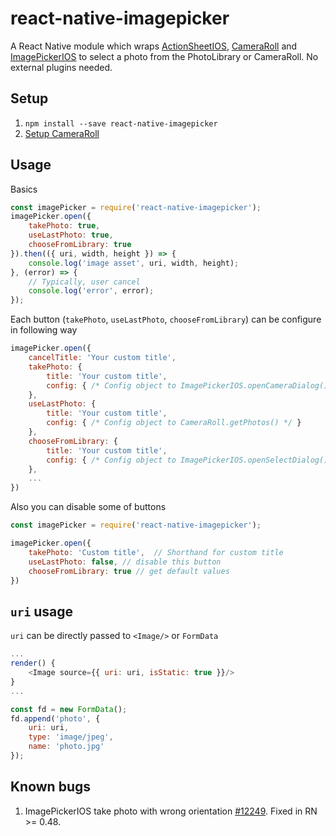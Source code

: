 # react-native-imagepicker

A React Native module which wraps [ActionSheetIOS](https://facebook.github.io/react-native/docs/actionsheetios.html),
 [CameraRoll](https://facebook.github.io/react-native/docs/cameraroll.html) and
 [ImagePickerIOS](https://facebook.github.io/react-native/docs/imagepickerios.html)
 to select a photo from the PhotoLibrary or CameraRoll. No external plugins needed.
 
## Setup

1. `npm install --save react-native-imagepicker` 
2. [Setup CameraRoll](http://facebook.github.io/react-native/releases/docs/cameraroll.html)

## Usage

Basics

```js
const imagePicker = require('react-native-imagepicker');
imagePicker.open({
    takePhoto: true,
    useLastPhoto: true,
    chooseFromLibrary: true
}).then(({ uri, width, height }) => {
    console.log('image asset', uri, width, height);
}, (error) => {
    // Typically, user cancel  
    console.log('error', error);
});

```
 
Each button (`takePhoto`, `useLastPhoto`, `chooseFromLibrary`) can be configure in following way

```js
imagePicker.open({
    cancelTitle: 'Your custom title',
    takePhoto: {
        title: 'Your custom title',
        config: { /* Config object to ImagePickerIOS.openCameraDialog() */ }
    },
    useLastPhoto: {
        title: 'Your custom title',
        config: { /* Config object to CameraRoll.getPhotos() */ }
    },
    chooseFromLibrary: {
        title: 'Your custom title',
        config: { /* Config object to ImagePickerIOS.openSelectDialog() */ }
    },
    ...
})
```

Also you can disable some of buttons

```js
const imagePicker = require('react-native-imagepicker');

imagePicker.open({
    takePhoto: 'Custom title',  // Shorthand for custom title
    useLastPhoto: false, // disable this button
    chooseFromLibrary: true // get default values
})
```

## `uri` usage

`uri` can be directly passed to `<Image/>` or `FormData`

```js
...
render() {
    <Image source={{ uri: uri, isStatic: true }}/>
} 
...
```

```js
const fd = new FormData();
fd.append('photo', {
    uri: uri,
    type: 'image/jpeg',
    name: 'photo.jpg'
});
```

## Known bugs

1. ImagePickerIOS take photo with wrong orientation [#12249](https://github.com/facebook/react-native/pull/12249).
 Fixed in RN >= 0.48.
